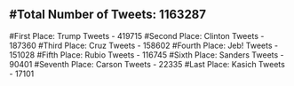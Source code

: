 #Total Number of Tweets: 1163287 
---
#First Place: Trump Tweets - 419715
#Second Place: Clinton Tweets - 187360
#Third Place: Cruz Tweets - 158602
#Fourth Place: Jeb! Tweets - 151028
#Fifth Place: Rubio Tweets - 116745
#Sixth Place: Sanders Tweets - 90401
#Seventh Place: Carson Tweets - 22335
#Last Place: Kasich Tweets - 17101
